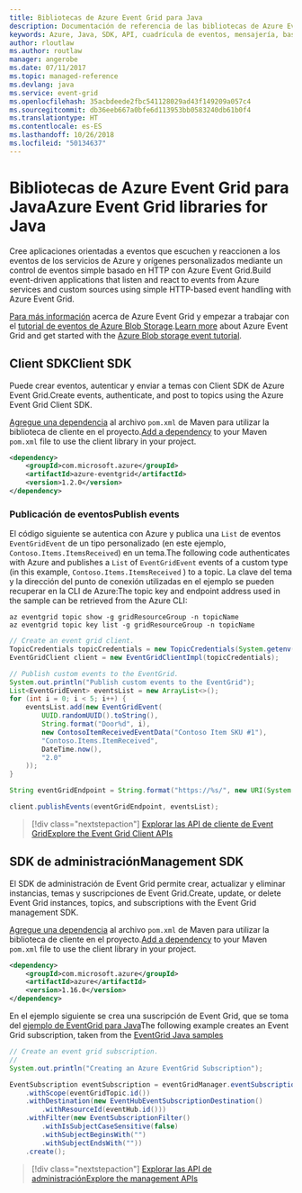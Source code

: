 ```yaml
---
title: Bibliotecas de Azure Event Grid para Java
description: Documentación de referencia de las bibliotecas de Azure Event Grid para Java
keywords: Azure, Java, SDK, API, cuadrícula de eventos, mensajería, basado en eventos
author: rloutlaw
ms.author: routlaw
manager: angerobe
ms.date: 07/11/2017
ms.topic: managed-reference
ms.devlang: java
ms.service: event-grid
ms.openlocfilehash: 35acbdeede2fbc541128029ad43f149209a057c4
ms.sourcegitcommit: db36eeb667a0bfe6d113953bb0583240db61b0f4
ms.translationtype: HT
ms.contentlocale: es-ES
ms.lasthandoff: 10/26/2018
ms.locfileid: "50134637"
---
```

# <a name="azure-event-grid-libraries-for-java"></a><span data-ttu-id="ee6b3-104">Bibliotecas de Azure Event Grid para Java</span><span class="sxs-lookup"><span data-stu-id="ee6b3-104">Azure Event Grid libraries for Java</span></span>

<span data-ttu-id="ee6b3-105">Cree aplicaciones orientadas a eventos que escuchen y reaccionen a los eventos de los servicios de Azure y orígenes personalizados mediante un control de eventos simple basado en HTTP con Azure Event Grid.</span><span class="sxs-lookup"><span data-stu-id="ee6b3-105">Build event-driven applications that listen and react to events from Azure services and custom sources using simple HTTP-based event handling with Azure Event Grid.</span></span>

<span data-ttu-id="ee6b3-106">[Para más información](/azure/event-grid/overview) acerca de Azure Event Grid y empezar a trabajar con el [tutorial de eventos de Azure Blob Storage](/azure/storage/blobs/storage-blob-event-quickstart).</span><span class="sxs-lookup"><span data-stu-id="ee6b3-106">[Learn more](/azure/event-grid/overview) about Azure Event Grid and get started with the [Azure Blob storage event tutorial](/azure/storage/blobs/storage-blob-event-quickstart).</span></span> 

## <a name="client-sdk"></a><span data-ttu-id="ee6b3-107">Client SDK</span><span class="sxs-lookup"><span data-stu-id="ee6b3-107">Client SDK</span></span>

<span data-ttu-id="ee6b3-108">Puede crear eventos, autenticar y enviar a temas con Client SDK de Azure Event Grid.</span><span class="sxs-lookup"><span data-stu-id="ee6b3-108">Create events, authenticate, and post to topics using the Azure Event Grid Client SDK.</span></span>

<span data-ttu-id="ee6b3-109">[Agregue una dependencia](https://maven.apache.org/guides/getting-started/index.html#How_do_I_use_external_dependencies) al archivo `pom.xml` de Maven para utilizar la biblioteca de cliente en el proyecto.</span><span class="sxs-lookup"><span data-stu-id="ee6b3-109">[Add a dependency](https://maven.apache.org/guides/getting-started/index.html#How_do_I_use_external_dependencies) to your Maven `pom.xml` file to use the client library in your project.</span></span>

```XML
<dependency>
    <groupId>com.microsoft.azure</groupId>
    <artifactId>azure-eventgrid</artifactId>
    <version>1.2.0</version>
</dependency>
```   

### <a name="publish-events"></a><span data-ttu-id="ee6b3-110">Publicación de eventos</span><span class="sxs-lookup"><span data-stu-id="ee6b3-110">Publish events</span></span>

<span data-ttu-id="ee6b3-111">El código siguiente se autentica con Azure y publica una `List` de eventos `EventGridEvent` de un tipo personalizado (en este ejemplo, `Contoso.Items.ItemsReceived`) en un tema.</span><span class="sxs-lookup"><span data-stu-id="ee6b3-111">The following code authenticates with Azure and publishes a `List` of  `EventGridEvent` events of a custom type (in this example, `Contoso.Items.ItemsReceived` ) to a topic.</span></span> <span data-ttu-id="ee6b3-112">La clave del tema y la dirección del punto de conexión utilizadas en el ejemplo se pueden recuperar en la CLI de Azure:</span><span class="sxs-lookup"><span data-stu-id="ee6b3-112">The topic key and endpoint address used in the sample can be retrieved from the Azure CLI:</span></span>

```azurecli-interactive
az eventgrid topic show -g gridResourceGroup -n topicName
az eventgrid topic key list -g gridResourceGroup -n topicName
```

```java
// Create an event grid client.
TopicCredentials topicCredentials = new TopicCredentials(System.getenv("EVENTGRID_TOPIC_KEY"));
EventGridClient client = new EventGridClientImpl(topicCredentials);

// Publish custom events to the EventGrid.
System.out.println("Publish custom events to the EventGrid");
List<EventGridEvent> eventsList = new ArrayList<>();
for (int i = 0; i < 5; i++) {
    eventsList.add(new EventGridEvent(
        UUID.randomUUID().toString(),
        String.format("Door%d", i),
        new ContosoItemReceivedEventData("Contoso Item SKU #1"),
        "Contoso.Items.ItemReceived",
        DateTime.now(),
        "2.0"
    ));
}

String eventGridEndpoint = String.format("https://%s/", new URI(System.getenv("EVENTGRID_TOPIC_ENDPOINT")).getHost());

client.publishEvents(eventGridEndpoint, eventsList);
```

> [!div class="nextstepaction"]
> [<span data-ttu-id="ee6b3-113">Explorar las API de cliente de Event Grid</span><span class="sxs-lookup"><span data-stu-id="ee6b3-113">Explore the Event Grid Client APIs</span></span>](/java/api/overview/azure/eventgrid/client)

## <a name="management-sdk"></a><span data-ttu-id="ee6b3-114">SDK de administración</span><span class="sxs-lookup"><span data-stu-id="ee6b3-114">Management SDK</span></span>

<span data-ttu-id="ee6b3-115">El SDK de administración de Event Grid permite crear, actualizar y eliminar instancias, temas y suscripciones de Event Grid.</span><span class="sxs-lookup"><span data-stu-id="ee6b3-115">Create, update, or delete Event Grid instances, topics, and subscriptions with the Event Grid management SDK.</span></span>

<span data-ttu-id="ee6b3-116">[Agregue una dependencia](https://maven.apache.org/guides/getting-started/index.html#How_do_I_use_external_dependencies) al archivo `pom.xml` de Maven para utilizar la biblioteca de cliente en el proyecto.</span><span class="sxs-lookup"><span data-stu-id="ee6b3-116">[Add a dependency](https://maven.apache.org/guides/getting-started/index.html#How_do_I_use_external_dependencies) to your Maven `pom.xml` file to use the client library in your project.</span></span>

```XML
<dependency>
    <groupId>com.microsoft.azure</groupId>
    <artifactId>azure</artifactId>
    <version>1.16.0</version>
</dependency>
```   

<span data-ttu-id="ee6b3-117">En el ejemplo siguiente se crea una suscripción de Event Grid, que se toma del [ejemplo de EventGrid para Java](https://github.com/Azure-Samples/event-grid-java-publish-consume-events)</span><span class="sxs-lookup"><span data-stu-id="ee6b3-117">The following example creates an Event Grid subscription, taken from the [EventGrid Java samples](https://github.com/Azure-Samples/event-grid-java-publish-consume-events)</span></span>

```java
// Create an event grid subscription.
//
System.out.println("Creating an Azure EventGrid Subscription");

EventSubscription eventSubscription = eventGridManager.eventSubscriptions().define(eventSubscriptionName)
    .withScope(eventGridTopic.id())
    .withDestination(new EventHubEventSubscriptionDestination()
        .withResourceId(eventHub.id()))
    .withFilter(new EventSubscriptionFilter()
        .withIsSubjectCaseSensitive(false)
        .withSubjectBeginsWith("")
        .withSubjectEndsWith(""))
    .create();
```

> [!div class="nextstepaction"]
> [<span data-ttu-id="ee6b3-118">Explorar las API de administración</span><span class="sxs-lookup"><span data-stu-id="ee6b3-118">Explore the management APIs</span></span>](/java/api/overview/azure/eventgrid/management)